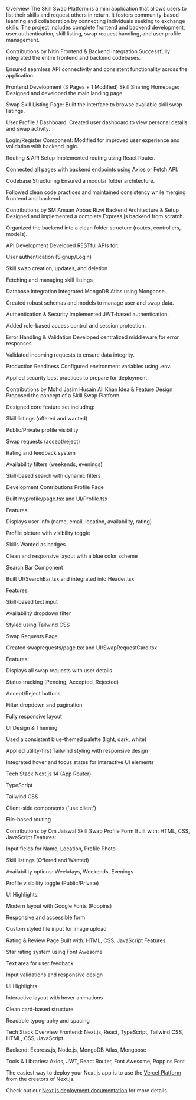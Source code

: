 
Overview
The Skill Swap Platform is a mini application that allows users to list their skills and request others in return. It fosters community-based learning and collaboration by connecting individuals seeking to exchange skills. The project includes complete frontend and backend development, user authentication, skill listing, swap request handling, and user profile management.

Contributions by Nitin
Frontend & Backend Integration
Successfully integrated the entire frontend and backend codebases.

Ensured seamless API connectivity and consistent functionality across the application.

Frontend Development (3 Pages + 1 Modified)
Skill Sharing Homepage: Designed and developed the main landing page.

Swap Skill Listing Page: Built the interface to browse available skill swap listings.

User Profile / Dashboard: Created user dashboard to view personal details and swap activity.

Login/Register Component: Modified for improved user experience and validation with backend logic.

Routing & API Setup
Implemented routing using React Router.

Connected all pages with backend endpoints using Axios or Fetch API.

Codebase Structuring
Ensured a modular folder architecture.

Followed clean code practices and maintained consistency while merging frontend and backend.

Contributions by SM Amaan Abbas Rizvi
Backend Architecture & Setup
Designed and implemented a complete Express.js backend from scratch.

Organized the backend into a clean folder structure (routes, controllers, models).

API Development
Developed RESTful APIs for:

User authentication (Signup/Login)

Skill swap creation, updates, and deletion

Fetching and managing skill listings

Database Integration
Integrated MongoDB Atlas using Mongoose.

Created robust schemas and models to manage user and swap data.

Authentication & Security
Implemented JWT-based authentication.

Added role-based access control and session protection.

Error Handling & Validation
Developed centralized middleware for error responses.

Validated incoming requests to ensure data integrity.

Production Readiness
Configured environment variables using .env.

Applied security best practices to prepare for deployment.

Contributions by Mohd Jasim Husain Ali Khan
Idea & Feature Design
Proposed the concept of a Skill Swap Platform.

Designed core feature set including:

Skill listings (offered and wanted)

Public/Private profile visibility

Swap requests (accept/reject)

Rating and feedback system

Availability filters (weekends, evenings)

Skill-based search with dynamic filters

Development Contributions
Profile Page

Built myprofile/page.tsx and UI/Profile.tsx

Features:

Displays user info (name, email, location, availability, rating)

Profile picture with visibility toggle

Skills Wanted as badges

Clean and responsive layout with a blue color scheme

Search Bar Component

Built UI/SearchBar.tsx and integrated into Header.tsx

Features:

Skill-based text input

Availability dropdown filter

Styled using Tailwind CSS

Swap Requests Page

Created swaprequests/page.tsx and UI/SwapRequestCard.tsx

Features:

Displays all swap requests with user details

Status tracking (Pending, Accepted, Rejected)

Accept/Reject buttons

Filter dropdown and pagination

Fully responsive layout

UI Design & Theming

Used a consistent blue-themed palette (light, dark, white)

Applied utility-first Tailwind styling with responsive design

Integrated hover and focus states for interactive UI elements

Tech Stack
Next.js 14 (App Router)

TypeScript

Tailwind CSS

Client-side components ('use client')

File-based routing

Contributions by Om Jaiswal
Skill Swap Profile Form
Built with: HTML, CSS, JavaScript
Features:

Input fields for Name, Location, Profile Photo

Skill listings (Offered and Wanted)

Availability options: Weekdays, Weekends, Evenings

Profile visibility toggle (Public/Private)

UI Highlights:

Modern layout with Google Fonts (Poppins)

Responsive and accessible form

Custom styled file input for image upload

Rating & Review Page
Built with: HTML, CSS, JavaScript
Features:

Star rating system using Font Awesome

Text area for user feedback

Input validations and responsive design

UI Highlights:

Interactive layout with hover animations

Clean card-based structure

Readable typography and spacing

Tech Stack Overview
Frontend: Next.js, React, TypeScript, Tailwind CSS, HTML, CSS, JavaScript

Backend: Express.js, Node.js, MongoDB Atlas, Mongoose

Tools & Libraries: Axios, JWT, React Router, Font Awesome, Poppins Font

The easiest way to deploy your Next.js app is to use the [Vercel Platform](https://vercel.com/new?utm_medium=default-template&filter=next.js&utm_source=create-next-app&utm_campaign=create-next-app-readme) from the creators of Next.js.

Check out our [Next.js deployment documentation](https://nextjs.org/docs/app/building-your-application/deploying) for more details.
